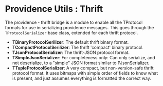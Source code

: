 Providence Utils : Thrift
=========================

The providence - thrift bridge is a module to enable all the TProtocol
formats for use in serializing providence messages. This goes through the
`TProtocolSerializer` base class, extended for each thrift protocol.

* **TBinaryProtocolSerilizer**: The default thrift binary format.
* **TCompactProtocolSerilizer**: The thrift 'compact' binary protocol.
* **TJsonProtocolSerializer**: The thrift-JSON protocol format.
* **TSimpleJsonSerializer**: For completeness only: Can only serialize,
  and not deserialize, to a "simple" JSON format similar to PJsonSerializer.
* **TTupleProtocolSerializer**: A very compact, but non-version-safe
  thrift protocol format. It uses bitmaps with simple order of fields to
  know what is present, and just assumes everything is formatted the
  correct way.

